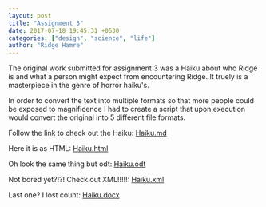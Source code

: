 ```yaml
---
layout: post
title: "Assignment 3"
date: 2017-07-18 19:45:31 +0530
categories: ["design", "science", "life"]
author: "Ridge Hamre"
---
```

<p>The original work submitted for assignment 3 was a Haiku about who Ridge is and what a person might expect from encountering Ridge. It truely is a masterpiece in the genre of horror haiku's.</p>

<p>In order to convert the text into multiple formats so that more people could be exposed to magnificence I had to create a script that upon execution would convert the original into 5 different file formats.</p>

<p>Follow the link to check out the Haiku: <a href="https://github.com/Ridge-Hamre/convert-documents/blob/master/haiku.md">Haiku.md</a></p>
<p>Here it is as HTML: <a href="https://github.com/Ridge-Hamre/convert-documents/blob/master/haiku.html">Haiku.html</a></p>
<p>Oh look the same thing but odt: <a href="https://github.com/Ridge-Hamre/convert-documents/blob/master/haiku.odt">Haiku.odt</a></p>
<p>Not bored yet?!?! Check out XML!!!!!: <a href="https://github.com/Ridge-Hamre/convert-documents/blob/master/haiku.xml">Haiku.xml</a></p>
<p>Last one? I lost count: <a href="https://github.com/Ridge-Hamre/convert-documents/blob/master/haiku.docx">Haiku.docx</a></p>
